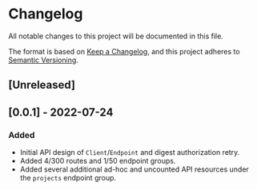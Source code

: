 # Changelog

All notable changes to this project will be documented in this file.

The format is based on [Keep a Changelog],
and this project adheres to [Semantic Versioning].

## [Unreleased]

## [0.0.1] - 2022-07-24

### Added

- Initial API design of `Client`/`Endpoint` and digest authorization retry.
- Added 4/300 routes and 1/50 endpoint groups.
- Added several additional ad-hoc and uncounted API resources under the `projects` endpoint group.

<!-- Links -->
[keep a changelog]: https://keepachangelog.com/en/1.0.0/
[semantic versioning]: https://semver.org/spec/v2.0.0.html
